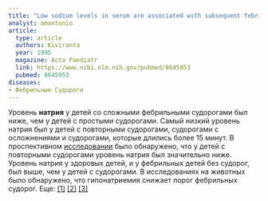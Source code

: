 ```yaml
---
title: "Low sodium levels in serum are associated with subsequent febrile seizures"
analyst: amantonio
article:
  type: article
  authors: Kiviranta
  year: 1995
  magazine: Acta Paediatr
  link: https://www.ncbi.nlm.nih.gov/pubmed/8645953
  pubmed: 8645953
diseases:
- Фебрильные Судороги
---
```


Уровень **натрия** у детей со сложными фебрильными судорогами был ниже, чем у детей с простыми судорогами. Самый низкий уровень натрия был у детей с повторными судорогами, судорогами с осложнениями и судорогами, которые длились более 15 минут.
В проспективном [исследовании](https://www.ijss-sn.com/uploads/2/0/1/5/20153321/ijss_may_oa02_-_2017.pdf) было обнаружено, что у детей с повторными судорогами уровень натрия был значительно ниже. Уровень натрия у здоровых детей, и у фебрильных детей без судорог, был выше, чем у детей с судорогами.
В исследованиях на животных было обнaружено, что гипонатриемия снижает порог фебрильных судорог. Еще: [[1]](https://www.ncbi.nlm.nih.gov/pmc/articles/PMC1544836) [[2]](https://www.ncbi.nlm.nih.gov/pubmed/7641776) [[3]](http://caspianjp.ir/article-1-80-en.html)
